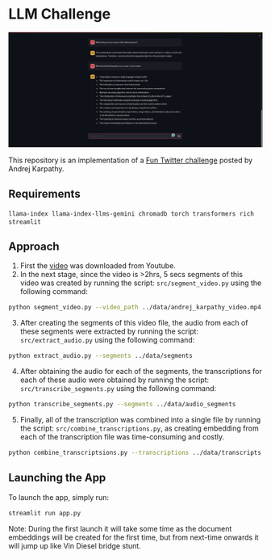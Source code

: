 # LLM Challenge

![image](imgs/demo.png)

This repository is an implementation of a [Fun Twitter challenge](https://twitter.com/karpathy/status/1760740503614836917?t=mxQWqIdW5T51PXeeEvMvpw) posted by Andrej Karpathy.

## Requirements

```
llama-index llama-index-llms-gemini chromadb torch transformers rich streamlit
```

## Approach

1. First the [video](https://www.youtube.com/watch?v=zduSFxRajkE&pp=ygUPYW5kcmVqIGthcnBhdGh5) was downloaded from Youtube.
2. In the next stage, since the video is >2hrs, 5 secs segments of this video was created by running the script: `src/segment_video.py` using the following command:

```bash
python segment_video.py --video_path ../data/andrej_karpathy_video.mp4
```

3. After creating the segments of this video file, the audio from each of these segments were extracted by running the script: `src/extract_audio.py` using the following command:

```bash
python extract_audio.py --segments ../data/segments
```

4. After obtaining the audio for each of the segments, the transcriptions for each of these audio were obtained by running the script: `src/transcribe_segments.py` using the following command:

```bash
python transcribe_segments.py --segments ../data/audio_segments
```

5. Finally, all of the transcription was combined into a single file by running the script: `src/combine_transcriptions.py`, as creating embedding from each of the transcription file was time-consuming and costly.

```bash
python combine_transcriptsions.py --transcriptions ../data/transcripts
```

## Launching the App

To launch the app, simply run:

```bash
streamlit run app.py
```

Note: During the first launch it will take some time as the document embeddings will be created for the first time, but from next-time onwards it will jump up like Vin Diesel bridge stunt.
